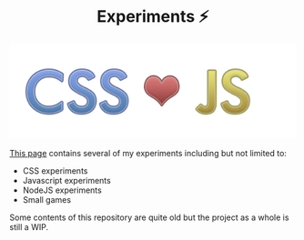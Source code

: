 <h1 align="center">Experiments ⚡</h1>
<div align="center">
<a href="https://joaquimnet.github.io/experiments/" alt="Link to the experiments page">
    <img src="https://raw.githubusercontent.com/joaquimnet/experiments/master/cssS2js.png" alt="CSS and JS Logo">
  </a>
</div>
<p>
  <a href="https://joaquimnet.github.io/experiments/" alt="Experiments page">This page</a> contains several of my experiments including but not limited to:
  <ul>
    <li>CSS experiments</li>
    <li>Javascript experiments</li>
    <li>NodeJS experiments</li>
    <li>Small games</li>
  </ul>
  Some contents of this repository are quite old but the project as a whole is still a WIP.
</p>

